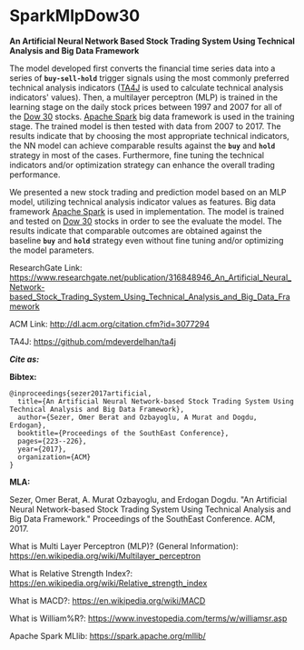 # SparkMlpDow30 
**An Artificial Neural Network Based Stock Trading System Using Technical Analysis and Big Data Framework**

The model developed first converts the financial time series data into a series of **`buy-sell-hold`** trigger signals using the most commonly preferred technical analysis indicators ([TA4J](https://github.com/mdeverdelhan/ta4j-origins/) is used to calculate technical analysis indicators' values). Then, a multilayer perceptron (MLP) is trained in the learning stage on the daily stock prices between 1997 and 2007 for all of the [Dow 30](http://www.investopedia.com/terms/d/dow-30.asp) stocks. [Apache Spark](https://spark.apache.org/) big data framework is used in the training stage. The trained model is then tested with data from 2007 to 2017. The results indicate that by choosing the most appropriate technical indicators, the NN model can achieve comparable results against the **`buy`** and **`hold`** strategy in most of the cases. Furthermore, fine tuning the technical indicators and/or optimization strategy can enhance the overall trading performance.

We presented a new stock trading and prediction model based on an MLP model, utilizing technical analysis indicator values as features. Big data framework [Apache Spark](https://spark.apache.org/) is used in implementation. The model is trained and tested on [Dow 30](http://www.investopedia.com/terms/d/dow-30.asp) stocks in order to see the evaluate the model. The results indicate that comparable outcomes are obtained against the baseline **`buy`** and **`hold`** strategy even without fine tuning and/or optimizing the model parameters. 


ResearchGate Link:
https://www.researchgate.net/publication/316848946_An_Artificial_Neural_Network-based_Stock_Trading_System_Using_Technical_Analysis_and_Big_Data_Framework

ACM Link:
http://dl.acm.org/citation.cfm?id=3077294

TA4J: https://github.com/mdeverdelhan/ta4j

_**Cite as:**_

**Bibtex:**

```
@inproceedings{sezer2017artificial,
  title={An Artificial Neural Network-based Stock Trading System Using Technical Analysis and Big Data Framework},
  author={Sezer, Omer Berat and Ozbayoglu, A Murat and Dogdu, Erdogan},
  booktitle={Proceedings of the SouthEast Conference},
  pages={223--226},
  year={2017},
  organization={ACM}
}
```

**MLA:**

Sezer, Omer Berat, A. Murat Ozbayoglu, and Erdogan Dogdu. "An Artificial Neural Network-based Stock Trading System Using Technical Analysis and Big Data Framework." Proceedings of the SouthEast Conference. ACM, 2017.


What is Multi Layer Perceptron (MLP)? (General Information): https://en.wikipedia.org/wiki/Multilayer_perceptron

What is Relative Strength Index?: https://en.wikipedia.org/wiki/Relative_strength_index

What is MACD?: https://en.wikipedia.org/wiki/MACD

What is William%R?: https://www.investopedia.com/terms/w/williamsr.asp

Apache Spark MLlib: https://spark.apache.org/mllib/
